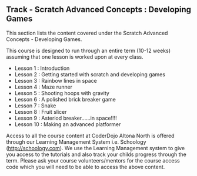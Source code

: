 
## Track - Scratch Advanced Concepts : Developing Games

This section lists the content covered under the Scratch Advanced Concepts - Developing Games.

This course is designed to run through an entire term (10-12 weeks) assuming that one lesson is worked upon at every class. 

- Lesson 1  : Introduction
- Lesson 2  : Getting started with scratch and developing games
- Lesson 3  : Rainbow lines in space
- Lesson 4  : Maze runner
- Lesson 5  : Shooting hoops with gravity
- Lesson 6  : A polished brick breaker game
- Lesson 7  : Snake
- Lesson 8  : Fruit slicer
- Lesson 9  : Asteriod breaker......in space!!!!
- Lesson 10 : Making an advanced platformer

Access to all the course content at CoderDojo Altona North is offered through our Learning Management System i.e. Schoology (http://schoology.com). We use the Learning Management system to give you access to the tutorials and also track your childs progress through the term. Please ask your course volunteers/mentors for the course access code which you will need to be able to access the above content. 
